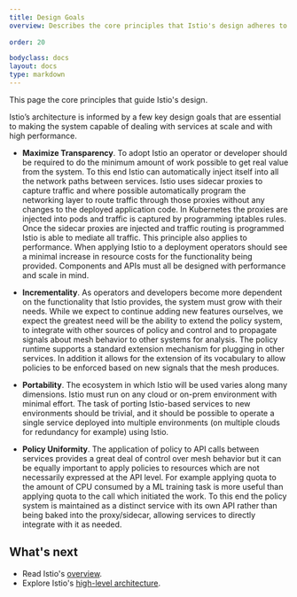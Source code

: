 ```yaml
---
title: Design Goals
overview: Describes the core principles that Istio's design adheres to.
              
order: 20

bodyclass: docs
layout: docs
type: markdown
---
```


This page the core principles that guide Istio's design.

Istio’s architecture is informed by a few key design goals that are essential to making the system capable of dealing with services at scale and with high 
performance.

- **Maximize Transparency**.
To adopt Istio an operator or developer should be required to do the minimum amount of work possible to get real value from the system. To this end Istio 
can automatically inject itself into all the network paths between services. Istio uses sidecar proxies to capture traffic and where possible automatically 
program the networking layer to route traffic through those proxies without any changes to the deployed application code. In Kubernetes the proxies are 
injected into pods and traffic is captured by programming iptables rules. Once the sidecar proxies are injected and traffic routing is programmed Istio is 
able to mediate all traffic. This principle also applies to performance. When applying Istio to a deployment operators should see a minimal increase in 
resource costs for the 
functionality being provided. Components and APIs must all be designed with performance and scale in mind.

- **Incrementality**.
As operators and developers become more dependent on the functionality that Istio provides, the system must grow with their needs. While we expect to 
continue adding new features ourselves, we expect the greatest need will be the ability to extend the policy system, to integrate with other sources of policy and control and to propagate signals about mesh behavior to other systems for analysis. The policy runtime supports a standard extension mechanism for plugging in other services. In addition it allows for the extension of its vocabulary to allow policies to be enforced based on new signals that the mesh produces. 

- **Portability**.
The ecosystem in which Istio will be used varies along many dimensions. Istio must run on any cloud or on-prem environment with minimal effort. The task of 
porting Istio-based services to new environments should be trivial, and it should be possible to operate a single service deployed into multiple 
environments (on multiple clouds for redundancy for example) using Istio.

- **Policy Uniformity**.
The application of policy to API calls between services provides a great deal of control over mesh behavior but it can be equally important to apply 
policies to resources which are not necessarily expressed at the API level. For example applying quota to the amount of CPU consumed by a ML training task 
is more useful than applying quota to the call which initiated the work. To this end the policy system is maintained as a distinct service with its own API 
rather than being baked into the proxy/sidecar, allowing services to directly integrate with it as needed.

## What's next

* Read Istio's [overview](./overview.html).
* Explore Istio's [high-level architecture](./architecture.html).

